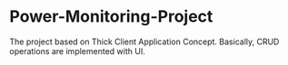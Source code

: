 # Power-Monitoring-Project
The project based on Thick Client Application Concept. Basically, CRUD operations are implemented with UI.
